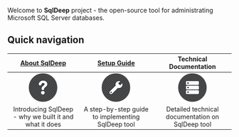 Welcome to **SqlDeep** project - the open-source tool for administrating Microsoft SQL Server databases.

## Quick navigation

| [About SqlDeep](https://github.com/SiavashGolchoobian/SqlDeep/wiki/About-SqlDeep)       | [Setup Guide](https://github.com/SiavashGolchoobian/SqlDeep/wiki/Setup-Guide)            | Technical Documentation                                                                     |
|:---------------------------------------------------------------------------------------:|:----------------------------------------------------------------------------------------:|:-------------------------------------------------------------------------------------------:|
| ![](https://github.com/SiavashGolchoobian/SqlDeep/blob/main/_Documents/images/help.png) | ![](https://github.com/SiavashGolchoobian/SqlDeep/blob/main/_Documents/images/tools.png) | ![](https://github.com/SiavashGolchoobian/SqlDeep/blob/main/_Documents/images/database.png) |
| Introducing SqlDeep - why we built it and what it does                                  | A step-by-step guide to implementing SqlDeep tool                                        | Detailed technical documentation on SqlDeep tool                                            |
